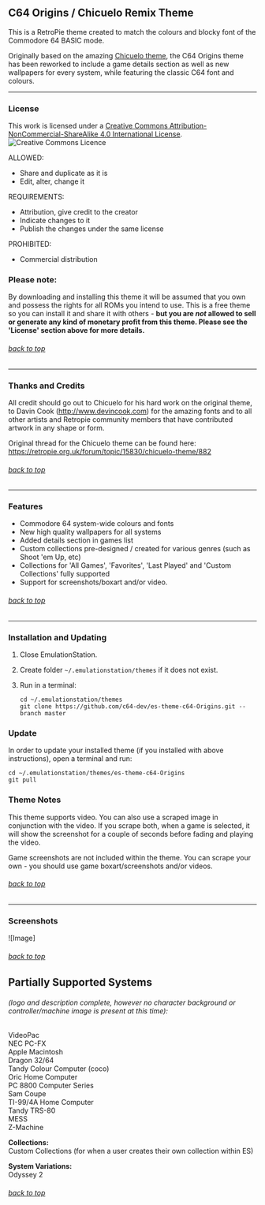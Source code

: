 ## C64 Origins / Chicuelo Remix Theme

This is a RetroPie theme created to match the colours and blocky font of the Commodore 64 BASIC mode. 

Originally based on the amazing [Chicuelo theme](https://github.com/chicueloarcade/es-theme-Chicuelo), the C64 Origins theme has been reworked to include a game details section as well as new wallpapers for every system, while featuring the classic C64 font and colours. 

---

### License

This work is licensed under a [Creative Commons Attribution-NonCommercial-ShareAlike 4.0 International License](http://creativecommons.org/licenses/by-nc-sa/4.0/). \
![Creative Commons Licence](https://i.creativecommons.org/l/by-nc-sa/4.0/88x31.png "Creative Commons Licence")

ALLOWED:
- Share and duplicate as it is
- Edit, alter, change it

REQUIREMENTS:
- Attribution, give credit to the creator
- Indicate changes to it
- Publish the changes under the same license

PROHIBITED:   
- Commercial distribution

### Please note:
By downloading and installing this theme it will be assumed that you own and possess the rights for all ROMs you intend to use. This is a free theme so you can install it and share it with others - **but you are *not* allowed to sell or generate any kind of monetary profit from this theme. Please see the 'License' section above for more details.**

###### [back to top](#c64-origins-theme)

---

### Thanks and Credits

All credit should go out to Chicuelo for his hard work on the original theme, to Davin Cook (http://www.devincook.com) for the amazing fonts and to all other artists and Retropie community members that have contributed artwork in any shape or form.

Original thread for the Chicuelo theme can be found here: https://retropie.org.uk/forum/topic/15830/chicuelo-theme/882

###### [back to top](#c64-origins-theme)

---

### Features

* Commodore 64 system-wide colours and fonts
* New high quality wallpapers for all systems
* Added details section in games list
* Custom collections pre-designed / created for various genres (such as Shoot 'em Up, etc)
* Collections for 'All Games', 'Favorites', 'Last Played' and 'Custom Collections' fully supported
* Support for screenshots/boxart and/or video.

###### [back to top](#c64-origins-theme)

---

### Installation and Updating

1. Close EmulationStation.

2. Create folder `~/.emulationstation/themes` if it does not exist.

3. Run in a terminal:

       cd ~/.emulationstation/themes
       git clone https://github.com/c64-dev/es-theme-c64-Origins.git --branch master

### Update

In order to update your installed theme (if you installed with above instructions), open a terminal and run:

    cd ~/.emulationstation/themes/es-theme-c64-Origins
    git pull

### Theme Notes

This theme supports video. You can also use a scraped image in conjunction with the video. If you scrape both, when a game is selected, it will show the screenshot for a couple of seconds before fading and playing the video.

Game screenshots are not included within the theme. You can scrape your own - you should use game boxart/screenshots and/or videos.

###### [back to top](#c64-origins-theme)

---

### Screenshots

![Image]

###### [back to top](#c64-origins-theme)

## Partially Supported Systems
###### (logo and description complete, however no character background or controller/machine image is present at this time):


VideoPac \
NEC PC-FX \
Apple Macintosh \
Dragon 32/64 \
Tandy Colour Computer (coco) \
Oric Home Computer \
PC 8800 Computer Series \
Sam Coupe \
TI-99/4A Home Computer \
Tandy TRS-80 \
MESS \
Z-Machine

**Collections:** \
Custom Collections (for when a user creates their own collection within ES)

**System Variations:** \
Odyssey 2

###### [back to top](#c64-origins-theme)
